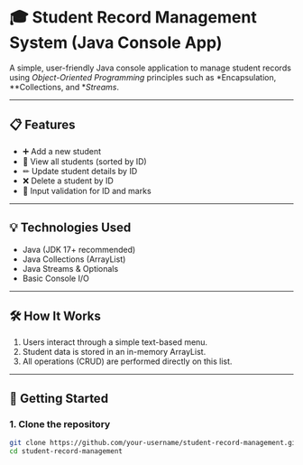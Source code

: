 # 🎓 Student Record Management System (Java Console App)

A simple, user-friendly Java console application to manage student records using *Object-Oriented Programming* principles such as *Encapsulation, **Collections, and **Streams*.

---

## 📋 Features

- ➕ Add a new student
- 📄 View all students (sorted by ID)
- ✏ Update student details by ID
- ❌ Delete a student by ID
- 🧠 Input validation for ID and marks

---

## 💡 Technologies Used

- Java (JDK 17+ recommended)
- Java Collections (ArrayList)
- Java Streams & Optionals
- Basic Console I/O

---

## 🛠 How It Works

1. Users interact through a simple text-based menu.
2. Student data is stored in an in-memory ArrayList.
3. All operations (CRUD) are performed directly on this list.

---

## 🚀 Getting Started

### 1. Clone the repository
```bash
git clone https://github.com/your-username/student-record-management.git
cd student-record-management
